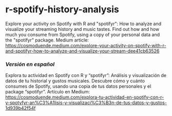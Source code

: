 # r-spotify-history-analysis
Explore your activity on Spotify with R and "spotifyr": How to analyze and visualize your streaming history and music tastes. Find out how and how much you consume from Spotify, using a copy of your personal data and the "spotifyr" package. Medium article: https://cosmoduende.medium.com/explore-your-activity-on-spotify-with-r-and-spotifyr-how-to-analyze-and-visualize-your-stream-dee41cb63526

### *Versión en español*
Explora tu actividad en Spotify con R y “spotifyr”: Análisis y visualización de datos de tu historial y gustos musicales. Descubre cómo y cuánto consumes de Spotify, usando una copia de tus datos personales y el package “spotifyr”. Artículo en Medium: https://cosmoduende.medium.com/explora-tu-actividad-en-spotify-con-r-y-spotyfyr-an%C3%A1lisis-y-visualizaci%C3%B3n-de-tus-datos-y-gustos-1d939b42f54f
